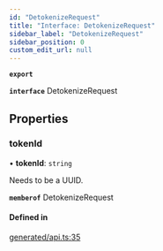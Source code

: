 ```yaml
---
id: "DetokenizeRequest"
title: "Interface: DetokenizeRequest"
sidebar_label: "DetokenizeRequest"
sidebar_position: 0
custom_edit_url: null
---
```


**`export`**

**`interface`** DetokenizeRequest

## Properties

### tokenId

• **tokenId**: `string`

Needs to be a UUID.

**`memberof`** DetokenizeRequest

#### Defined in

[generated/api.ts:35](https://github.com/refinery-labs/lunasec-monorepo/blob/59906a9/js/sdks/packages/tokenizer-sdk/src/generated/api.ts#L35)
